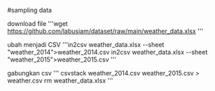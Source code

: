 #sampling data

download file
'''wget https://github.com/labusiam/dataset/raw/main/weather_data.xlsx
'''

ubah menjadi CSV
'''in2csv weather_data.xlsx --sheet "weather_2014">weather_2014.csv
in2csv weather_data.xlsx --sheet "weather_2015">weather_2015.csv
'''

gabungkan csv
'''
csvstack weather_2014.csv weather_2015.csv > weather.csv
rm weather_data.xlsx
'''
